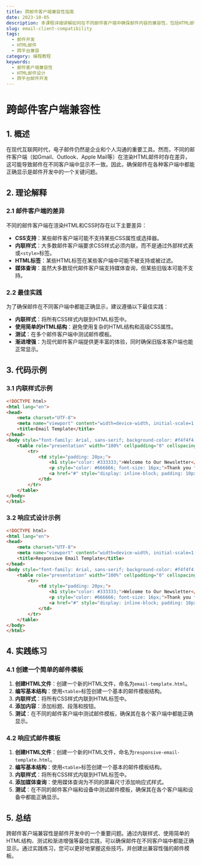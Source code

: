 ```yaml
---
title: 跨邮件客户端兼容性指南
date: 2023-10-05
description: 本课程详细讲解如何在不同邮件客户端中确保邮件内容的兼容性，包括HTML邮件的设计和编码技巧。
slug: email-client-compatibility
tags:
  - 邮件开发
  - HTML邮件
  - 跨平台兼容
category: 编程教程
keywords:
  - 邮件客户端兼容性
  - HTML邮件设计
  - 跨平台邮件开发
---
```


# 跨邮件客户端兼容性

## 1. 概述

在现代互联网时代，电子邮件仍然是企业和个人沟通的重要工具。然而，不同的邮件客户端（如Gmail、Outlook、Apple Mail等）在渲染HTML邮件时存在差异，这可能导致邮件在不同客户端中显示不一致。因此，确保邮件在各种客户端中都能正确显示是邮件开发中的一个关键问题。

## 2. 理论解释

### 2.1 邮件客户端的差异

不同的邮件客户端在渲染HTML和CSS时存在以下主要差异：

- **CSS支持**：某些邮件客户端可能不支持某些CSS属性或选择器。
- **内联样式**：大多数邮件客户端要求CSS样式必须内联，而不是通过外部样式表或`<style>`标签。
- **HTML标签**：某些HTML标签在某些客户端中可能不被支持或被过滤。
- **媒体查询**：虽然大多数现代邮件客户端支持媒体查询，但某些旧版本可能不支持。

### 2.2 最佳实践

为了确保邮件在不同客户端中都能正确显示，建议遵循以下最佳实践：

- **内联样式**：将所有CSS样式内联到HTML标签中。
- **使用简单的HTML结构**：避免使用复杂的HTML结构和高级CSS属性。
- **测试**：在多个邮件客户端中测试邮件模板。
- **渐进增强**：为现代邮件客户端提供更丰富的体验，同时确保旧版本客户端也能正常显示。

## 3. 代码示例

### 3.1 内联样式示例

```html
<!DOCTYPE html>
<html lang="en">
<head>
    <meta charset="UTF-8">
    <meta name="viewport" content="width=device-width, initial-scale=1.0">
    <title>Email Template</title>
</head>
<body style="font-family: Arial, sans-serif; background-color: #f4f4f4; margin: 0; padding: 0;">
    <table role="presentation" width="100%" cellpadding="0" cellspacing="0" style="background-color: #ffffff; margin: 0 auto;">
        <tr>
            <td style="padding: 20px;">
                <h1 style="color: #333333;">Welcome to Our Newsletter</h1>
                <p style="color: #666666; font-size: 16px;">Thank you for subscribing to our newsletter. Stay tuned for exciting updates!</p>
                <a href="#" style="display: inline-block; padding: 10px 20px; background-color: #007bff; color: #ffffff; text-decoration: none; border-radius: 5px;">Learn More</a>
            </td>
        </tr>
    </table>
</body>
</html>
```

### 3.2 响应式设计示例

```html
<!DOCTYPE html>
<html lang="en">
<head>
    <meta charset="UTF-8">
    <meta name="viewport" content="width=device-width, initial-scale=1.0">
    <title>Responsive Email Template</title>
</head>
<body style="font-family: Arial, sans-serif; background-color: #f4f4f4; margin: 0; padding: 0;">
    <table role="presentation" width="100%" cellpadding="0" cellspacing="0" style="background-color: #ffffff; margin: 0 auto;">
        <tr>
            <td style="padding: 20px;">
                <h1 style="color: #333333;">Welcome to Our Newsletter</h1>
                <p style="color: #666666; font-size: 16px;">Thank you for subscribing to our newsletter. Stay tuned for exciting updates!</p>
                <a href="#" style="display: inline-block; padding: 10px 20px; background-color: #007bff; color: #ffffff; text-decoration: none; border-radius: 5px;">Learn More</a>
            </td>
        </tr>
    </table>
</body>
</html>
```

## 4. 实践练习

### 4.1 创建一个简单的邮件模板

1. **创建HTML文件**：创建一个新的HTML文件，命名为`email-template.html`。
2. **编写基本结构**：使用`<table>`标签创建一个基本的邮件模板结构。
3. **内联样式**：将所有CSS样式内联到HTML标签中。
4. **添加内容**：添加标题、段落和按钮。
5. **测试**：在不同的邮件客户端中测试邮件模板，确保其在各个客户端中都能正确显示。

### 4.2 响应式邮件模板

1. **创建HTML文件**：创建一个新的HTML文件，命名为`responsive-email-template.html`。
2. **编写基本结构**：使用`<table>`标签创建一个基本的邮件模板结构。
3. **内联样式**：将所有CSS样式内联到HTML标签中。
4. **添加媒体查询**：使用媒体查询为不同的屏幕尺寸添加响应式样式。
5. **测试**：在不同的邮件客户端和设备中测试邮件模板，确保其在各个客户端和设备中都能正确显示。

## 5. 总结

跨邮件客户端兼容性是邮件开发中的一个重要问题。通过内联样式、使用简单的HTML结构、测试和渐进增强等最佳实践，可以确保邮件在不同客户端中都能正确显示。通过实践练习，您可以更好地掌握这些技巧，并创建出兼容性强的邮件模板。